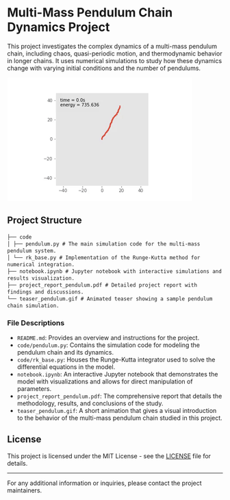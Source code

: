 # Multi-Mass Pendulum Chain Dynamics Project

This project investigates the complex dynamics of a multi-mass pendulum chain, including chaos, quasi-periodic motion, and thermodynamic behavior in longer chains. It uses numerical simulations to study how these dynamics change with varying initial conditions and the number of pendulums.

![Teaser Animation](teaser_pendulum.gif)

## Project Structure



```
├── code
│ ├── pendulum.py # The main simulation code for the multi-mass pendulum system.
│ └── rk_base.py # Implementation of the Runge-Kutta method for numerical integration.
├── notebook.ipynb # Jupyter notebook with interactive simulations and results visualization.
├── project_report_pendulum.pdf # Detailed project report with findings and discussions.
└── teaser_pendulum.gif # Animated teaser showing a sample pendulum chain simulation.
```





### File Descriptions

- `README.md`: Provides an overview and instructions for the project.
- `code/pendulum.py`: Contains the simulation code for modeling the pendulum chain and its dynamics.
- `code/rk_base.py`: Houses the Runge-Kutta integrator used to solve the differential equations in the model.
- `notebook.ipynb`: An interactive Jupyter notebook that demonstrates the model with visualizations and allows for direct manipulation of parameters.
- `project_report_pendulum.pdf`: The comprehensive report that details the methodology, results, and conclusions of the study.
- `teaser_pendulum.gif`: A short animation that gives a visual introduction to the behavior of the multi-mass pendulum chain studied in this project.

## License

This project is licensed under the MIT License - see the [LICENSE](LICENSE) file for details.

---

For any additional information or inquiries, please contact the project maintainers.